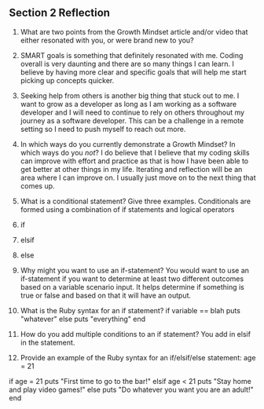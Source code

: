 ## Section 2 Reflection

1. What are two points from the Growth Mindset article and/or video that either resonated with you, or were brand new to you?
  1. SMART goals is something that definitely resonated with me. Coding overall is very daunting and there are so many things I can learn. I believe by having more clear and specific goals that will help me start picking up concepts quicker.
  2. Seeking help from others is another big thing that stuck out to me. I want to grow as a developer as long as I am working as a software developer and I will need to continue to rely on others throughout my journey as a software developer. This can be a challenge in a remote setting so I need to push myself to reach out more.

2. In which ways do you currently demonstrate a Growth Mindset? In which ways do you _not_?
  I do believe that I believe that my coding skills can improve with effort and practice as that is how I have been able to get better at other things in my life.
  Iterating and reflection will be an area where I can improve on. I usually just move on to the next thing that comes up.

3. What is a conditional statement? Give three examples.
  Conditionals are formed using a combination of if statements and logical operators
  1. if
  2. elsif
  3. else

4. Why might you want to use an if-statement?
  You would want to use an if-statement if you want to determine at least two different outcomes based on a variable scenario input. It helps determine if something is true or false and based on that it will have an output.

5. What is the Ruby syntax for an if statement?
  if variable == blah
    puts "whatever"
  else
    puts "everything"
  end  

6. How do you add multiple conditions to an if statement?
  You add in elsif in the statement.

7. Provide an example of the Ruby syntax for an if/elsif/else statement:
  age = 21

  if age = 21
    puts "First time to go to the bar!"
  elsif age < 21
    puts "Stay home and play video games!"
  else
    puts "Do whatever you want you are an adult!"
  end  
